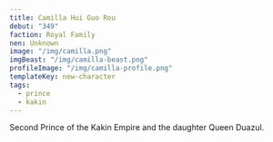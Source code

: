 ```yaml
---
title: Camilla Hui Guo Rou
debut: "349"
faction: Royal Family
nen: Unknown
image: "/img/camilla.png"
imgBeast: "/img/camilla-beast.png"
profileImage: "/img/camilla-profile.png"
templateKey: new-character
tags:
  - prince
  - kakin
---
```


Second Prince of the Kakin Empire and the daughter Queen Duazul.
